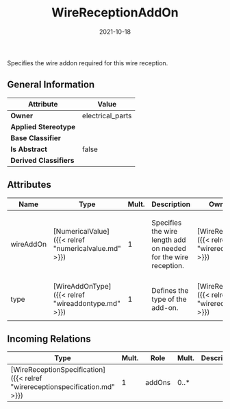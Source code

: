 ﻿---
title: WireReceptionAddOn
toc: false
type: specs
date: "2021-10-18"
draft: false
specification: VEC
version: 1.2.1
documentType: "Recommendation"
elementType: Class
classes:
  - WireReceptionAddOn
menu_name: vec-1.2.1
---
<p> Specifies the wire addon required for this wire reception.      </p>

## General Information

| Attribute               | Value |
|-------------------------|-------|
| **Owner**               | electrical_parts |
| **Applied Stereotype**  |   |
| **Base Classifier**     |   |
| **Is Abstract**         | false |
| **Derived Classifiers** |   |

## Attributes
|  Name  |  Type  |  Mult.  |  Description  |  Owning Classifier  |
|--------|--------|---------|---------------|--------------|
|wireAddOn | [NumericalValue]({{< relref "numericalvalue.md" >}}) | 1 | <p> Specifies the wire length add on needed for the wire reception.      </p> | [WireReceptionAddOn]({{< relref "wirereceptionaddon.md" >}}) |
|type | [WireAddOnType]({{< relref "wireaddontype.md" >}}) | 1 | <p> Defines the type of the add-on.      </p> | [WireReceptionAddOn]({{< relref "wirereceptionaddon.md" >}}) |

##  Incoming Relations
|    Type  |   Mult.  |   Role    |   Mult.   |   Description  |
|----------|----------|-----------|-----------|----------------|
| [WireReceptionSpecification]({{< relref "wirereceptionspecification.md" >}}) | 1 | addOns | 0..* |  |
